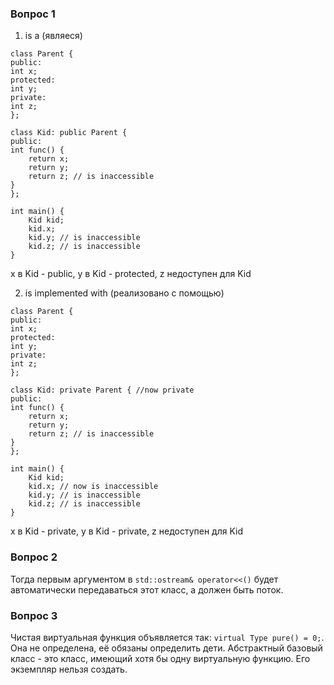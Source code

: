### Вопрос 1
1. is a (являеся)
```
class Parent {
public:
int x;
protected:
int y;
private:
int z;
};

class Kid: public Parent {
public:
int func() {
    return x;
    return y;
    return z; // is inaccessible
}
};

int main() {
    Kid kid;
    kid.x;
    kid.y; // is inaccessible
    kid.z; // is inaccessible
}

```
x в Kid - public, y в Kid - protected, z недоступен для Kid

2. is implemented with (реализовано с помощью) 
```
class Parent {
public:
int x;
protected:
int y;
private:
int z;
};

class Kid: private Parent { //now private 
public:
int func() {
    return x;
    return y;
    return z; // is inaccessible
}
};

int main() {
    Kid kid;
    kid.x; // now is inaccessible
    kid.y; // is inaccessible
    kid.z; // is inaccessible
} 
```
x в Kid - private, y в Kid - private, z недоступен для Kid

### Вопрос 2
Тогда первым аргументом в `std::ostream& operator<<()` будет автоматически передаваться этот класс, а должен быть поток.

### Вопрос 3
Чистая виртуальная функция объявляется так: `virtual Type pure() = 0;`. Она не определена, её обязаны определить дети. Абстрактный базовый класс - это класс, имеющий хотя бы одну виртуальную функцию. Его экземпляр нельзя создать.
